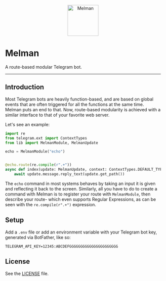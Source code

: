 <!--suppress HtmlDeprecatedAttribute -->
<p align="center">
<img width=100 height=100 src=https://cdn-icons-png.flaticon.com/512/848/848698.png  alt="Melman">
</p>

# Melman
A route-based modular Telegram bot.

---

## Introduction

Most Telegram bots are heavily function-based, and are based on global events
that are often triggered for all the functions at the same time. Melman puts an end to that.
Now, route-based modularity is achieved with a similar interface to that of your favorite
web server.

Let's see an example:

```python
import re
from telegram.ext import ContextTypes
from lib import MelmanModule, MelmanUpdate

echo = MelmanModule("echo")


@echo.route(re.compile(r".+"))
async def index(update: MelmanUpdate, context: ContextTypes.DEFAULT_TYPE) -> None:
    await update.message.reply_text(update.get_path())
```

The `echo` command in most systems behaves by taking an input it is given and reflecting 
it back to the screen. Similarly, all you have to do to create a command with Melman is to
register your route with `MelmanModule`, then describe your route- which even supports 
Regular Expressions, as can be seen with the `re.compile(r".+")` expression.

## Setup
Add a `.env` file or add an environment variable with your Telegram bot key, generated via BotFather, like so:
```.env
TELEGRAM_API_KEY=12345:ABCDEFGGGGGGGGGGGGGGGGGGGGGG
```

## License
See the [LICENSE](LICENSE) file.